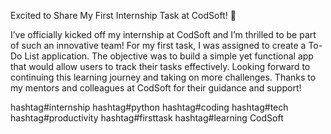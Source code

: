 Excited to Share My First Internship Task at CodSoft! 🚀

I’ve officially kicked off my internship at CodSoft and I’m thrilled to be part of such an innovative team! For my first task, I was assigned to create a To-Do List application. The objective was to build a simple yet functional app that would allow users to track their tasks effectively.
Looking forward to continuing this learning journey and taking on more challenges. Thanks to my mentors and colleagues at CodSoft for their guidance and support!

hashtag#internship hashtag#python hashtag#coding hashtag#tech hashtag#productivity hashtag#firsttask hashtag#learning CodSoft
